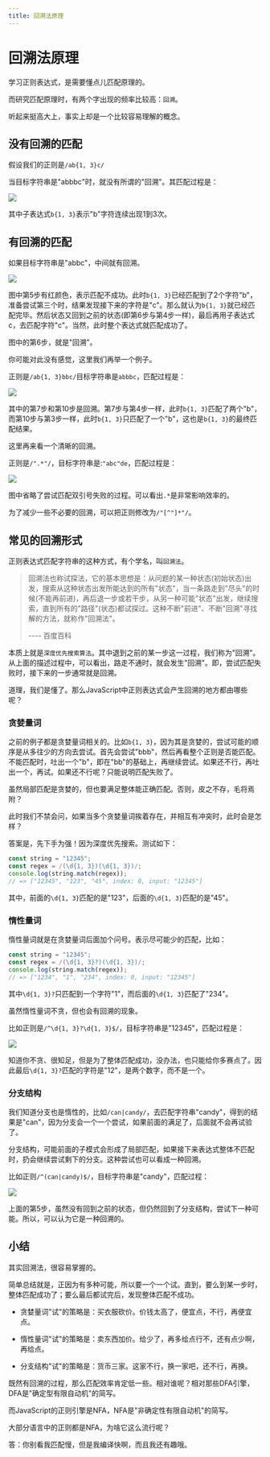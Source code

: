 ```yaml
---
title: 回溯法原理
---
```


# 回溯法原理

学习正则表达式，是需要懂点儿匹配原理的。

而研究匹配原理时，有两个字出现的频率比较高：`回溯`。

听起来挺高大上，事实上却是一个比较容易理解的概念。



## 没有回溯的匹配

假设我们的正则是`/ab{1, 3}c/`

当目标字符串是"abbbc"时，就没有所谓的"回溯"。其匹配过程是：

![](https://raw.githubusercontent.com/yuhongjing/img-folder/master/img/20191219193937.png)

其中子表达式`b{1, 3}`表示"b"字符连续出现1到3次。



## 有回溯的匹配

如果目标字符串是"abbc"，中间就有回溯。

![](https://raw.githubusercontent.com/yuhongjing/img-folder/master/img/20191219194104.png)

图中第5步有红颜色，表示匹配不成功。此时`b{1, 3}`已经匹配到了2个字符"b"，准备尝试第三个时，结果发现接下来的字符是"c"。那么就认为`b{1, 3}`就已经匹配完毕。然后状态又回到之前的状态(即第6步与第4步一样)，最后再用子表达式c，去匹配字符"c"。当然，此时整个表达式就匹配成功了。

图中的第6步，就是"回溯"。

你可能对此没有感觉，这里我们再举一个例子。

正则是`/ab{1, 3}bbc/`目标字符串是`abbbc`，匹配过程是：

![](https://raw.githubusercontent.com/yuhongjing/img-folder/master/img/20191219194707.png)

其中的第7步和第10步是回溯。第7步与第4步一样，此时`b{1, 3}`匹配了两个"b"，而第10步与第3步一样，此时`b{1, 3}`只匹配了一个"b"，这也是`b{1, 3}`的最终匹配结果。

这里再来看一个清晰的回溯。

正则是`/".*"/`，目标字符串是:`"abc"de`，匹配过程是：

![](https://raw.githubusercontent.com/yuhongjing/img-folder/master/img/20191219194939.png)

图中省略了尝试匹配双引号失败的过程。可以看出`.*`是非常影响效率的。

为了减少一些不必要的回溯，可以把正则修改为`/"[^"]*"/`。



## 常见的回溯形式

正则表达式匹配字符串的这种方式，有个学名，叫`回溯法`。

> 回溯法也称试探法，它的基本思想是：从问题的某一种状态(初始状态)出发，搜索从这种状态出发所能达到的所有"状态"，当一条路走到"尽头"的时候(不能再前进)，再后退一步或若干步，从另一种可能"状态"出发，继续搜索，直到所有的"路径"(状态)都试探过。这种不断"前进"、不断"回溯"寻找解的方法，就称作"回溯法"。
>
> ---- 百度百科

本质上就是`深度优先搜索算法`。其中退到之前的某一步这一过程，我们称为"回溯"。从上面的描述过程中，可以看出，路走不通时，就会发生"回溯"。即，尝试匹配失败时，接下来的一步通常就是回溯。

道理，我们是懂了。那么JavaScript中正则表达式会产生回溯的地方都由哪些呢？



### 贪婪量词

之前的例子都是贪婪量词相关的。比如`b{1, 3}`，因为其是贪婪的，尝试可能的顺序是从多往少的方向去尝试。首先会尝试"bbb"，然后再看整个正则是否能匹配。不能匹配时，吐出一个"b"，即在"bb"的基础上，再继续尝试。如果还不行，再吐出一个，再试。如果还不行呢？只能说明匹配失败了。

虽然局部匹配是贪婪的，但也要满足整体能正确匹配。否则，皮之不存，毛将焉附？

此时我们不禁会问，如果当多个贪婪量词挨着存在，并相互有冲突时，此时会是怎样？

答案是，先下手为强！因为深度优先搜索。测试如下：

```js
const string = "12345";
const regex = /(\d{1, 3})(\d{1, 3})/;
console.log(string.match(regex));
// => ["12345", "123", "45", index: 0, input: "12345"]
```

其中，前面的`\d{1, 3}`匹配的是"123"，后面的`\d{1, 3}`匹配的是"45"。



### 惰性量词

惰性量词就是在贪婪量词后面加个问号。表示尽可能少的匹配，比如：

```js
const string = "12345";
const regex = /(\d{1, 3}?)(\d{1, 3})/;
console.log(string.match(regex));
// => ["1234", "1", "234", index: 0, input: "12345"]
```

其中`\d{1, 3}?`只匹配到一个字符"1"，而后面的`\d{1, 3}`匹配了"234"。

虽然惰性量词不贪，但也会有回溯的现象。

比如正则是`/^\d{1, 3}?\d{1, 3}$/`，目标字符串是"12345"，匹配过程是：

![](https://raw.githubusercontent.com/yuhongjing/img-folder/master/img/20191219201523.png)

知道你不贪、很知足，但是为了整体匹配成功，没办法，也只能给你多赛点了。因此最后`\d{1, 3}?`匹配的字符是"12"，是两个数字，而不是一个。



### 分支结构

我们知道分支也是惰性的，比如`/can|candy/`，去匹配字符串"candy"，得到的结果是"can"，因为分支会一个一个尝试，如果前面的满足了，后面就不会再试验了。

分支结构，可能前面的子模式会形成了局部匹配，如果接下来表达式整体不匹配时，扔会继续尝试剩下的分支。这种尝试也可以看成一种回溯。

比如正则`/^(can|candy)$/`，目标字符串是"candy"，匹配过程：

![](https://raw.githubusercontent.com/yuhongjing/img-folder/master/img/20191219201909.png)

上面的第5步，虽然没有回到之前的状态，但仍然回到了分支结构，尝试下一种可能。所以，可以认为它是一种回溯的。



## 小结

其实回溯法，很容易掌握的。

简单总结就是，正因为有多种可能，所以要一个一个试。直到，要么到某一步时，整体匹配成功了；要么最后都试完后，发现整体匹配不成功。

* 贪婪量词"试"的策略是：买衣服砍价。价钱太高了，便宜点，不行，再便宜点。

* 惰性量词"试"的策略是：卖东西加价。给少了，再多给点行不，还有点少啊，再给点。

* 分支结构"试"的策略是：货币三家。这家不行，换一家吧，还不行，再换。

既然有回溯的过程，那么匹配效率肯定低一些。相对谁呢？相对那些DFA引擎，DFA是"确定型有限自动机"的简写。

而JavaScript的正则引擎是NFA，NFA是"非确定性有限自动机"的简写。

大部分语言中的正则都是NFA，为啥它这么流行呢？

答：你别看我匹配慢，但是我编译快啊，而且我还有趣哦。